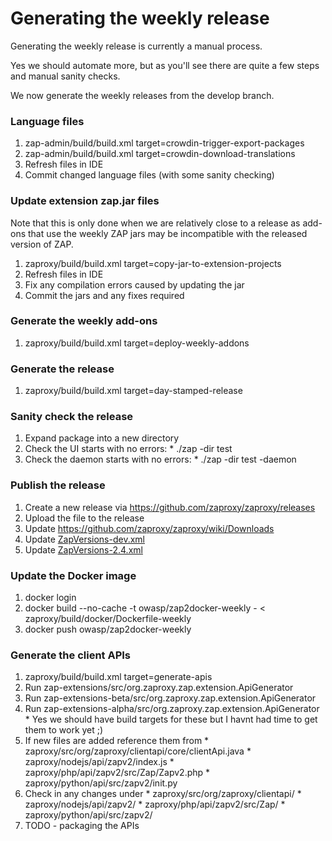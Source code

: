 # Generating the weekly release

Generating the weekly release is currently a manual process.

Yes we should automate more, but as you'll see there are quite a few steps and manual sanity checks.

We now generate the weekly releases from the develop branch.

### Language files
  1. zap-admin/build/build.xml target=crowdin-trigger-export-packages
  1. zap-admin/build/build.xml target=crowdin-download-translations
  1. Refresh files in IDE
  1. Commit changed language files (with some sanity checking)

### Update extension zap.jar files
Note that this is only done when we are relatively close to a release as add-ons that use the weekly ZAP jars may be incompatible with the released version of ZAP.
  1. zaproxy/build/build.xml target=copy-jar-to-extension-projects
  1. Refresh files in IDE
  1. Fix any compilation errors caused by updating the jar
  1. Commit the jars and any fixes required

### Generate the weekly add-ons
  1. zaproxy/build/build.xml target=deploy-weekly-addons

### Generate the release
  1. zaproxy/build/build.xml target=day-stamped-release

### Sanity check the release
  1. Expand package into a new directory
  1. Check the UI starts with no errors:
    * ./zap -dir test
  1. Check the daemon starts with no errors:
    * ./zap -dir test -daemon

### Publish the release
  1. Create a new release via https://github.com/zaproxy/zaproxy/releases
  1. Upload the file to the release
  1. Update https://github.com/zaproxy/zaproxy/wiki/Downloads
  1. Update [ZapVersions-dev.xml](https://github.com/zaproxy/zap-admin/blob/master/ZapVersions-dev.xml)
  1. Update [ZapVersions-2.4.xml](https://github.com/zaproxy/zap-admin/blob/master/ZapVersions-2.4.xml)

### Update the Docker image
  1. docker login
  1. docker build --no-cache -t owasp/zap2docker-weekly - < zaproxy/build/docker/Dockerfile-weekly
  1. docker push owasp/zap2docker-weekly

### Generate the client APIs
  1. zaproxy/build/build.xml target=generate-apis
  1. Run zap-extensions/src/org.zaproxy.zap.extension.ApiGenerator
  1. Run zap-extensions-beta/src/org.zaproxy.zap.extension.ApiGenerator
  1. Run zap-extensions-alpha/src/org.zaproxy.zap.extension.ApiGenerator
    * Yes we should have build targets for these but I havnt had time to get them to work yet ;)
  1. If new files are added reference them from
    * zaproxy/src/org/zaproxy/clientapi/core/clientApi.java
    * zaproxy/nodejs/api/zapv2/index.js
    * zaproxy/php/api/zapv2/src/Zap/Zapv2.php
    * zaproxy/python/api/src/zapv2/init.py
  1. Check in any changes under
    * zaproxy/src/org/zaproxy/clientapi/
    * zaproxy/nodejs/api/zapv2/
    * zaproxy/php/api/zapv2/src/Zap/
    * zaproxy/python/api/src/zapv2/
  1. TODO - packaging the APIs